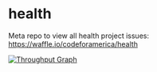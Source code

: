 health
==========

Meta repo to view all health project issues: https://waffle.io/codeforamerica/health

[![Throughput Graph](https://graphs.waffle.io/codeforamerica/health/throughput.svg)](https://waffle.io/codeforamerica/health/metrics)
